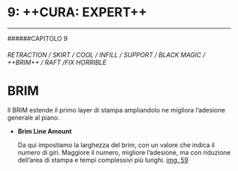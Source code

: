 # 9: ++CURA: EXPERT++
---

######CAPITOLO 9
###### RETRACTION / SKIRT / COOL / INFILL / SUPPORT / BLACK MAGIC / ++BRIM++ / RAFT /FIX HORRIBLE

#  BRIM

Il BRIM estende il primo layer di stampa ampliandolo ne migliora l’adesione generale al piano.

* **Brim Line Amount**

	Da qui impostiamo la larghezza del brim, con un
valore che indica il numero di giri. Maggiore il
numero, migliore l’adesione, ma con riduzione
dell’area di stampa e tempi complessivi più
lunghi.
[img. 59](img/figura59.jpg)